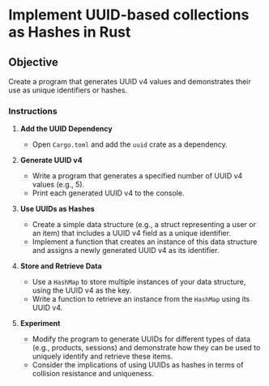 # Implement UUID-based collections as Hashes in Rust

## Objective

Create a program that generates UUID v4 values and demonstrates their use as unique identifiers or hashes.

### Instructions

1. **Add the UUID Dependency**

   - Open `Cargo.toml` and add the `uuid` crate as a dependency.

2. **Generate UUID v4**

   - Write a program that generates a specified number of UUID v4 values (e.g., 5).
   - Print each generated UUID v4 to the console.

3. **Use UUIDs as Hashes**

   - Create a simple data structure (e.g., a struct representing a user or an item) that includes a UUID v4 field as a unique identifier.
   - Implement a function that creates an instance of this data structure and assigns a newly generated UUID v4 as its identifier.

4. **Store and Retrieve Data**

   - Use a `HashMap` to store multiple instances of your data structure, using the UUID v4 as the key.
   - Write a function to retrieve an instance from the `HashMap` using its UUID v4.

5. **Experiment**
   - Modify the program to generate UUIDs for different types of data (e.g., products, sessions) and demonstrate how they can be used to uniquely identify and retrieve these items.
   - Consider the implications of using UUIDs as hashes in terms of collision resistance and uniqueness.
